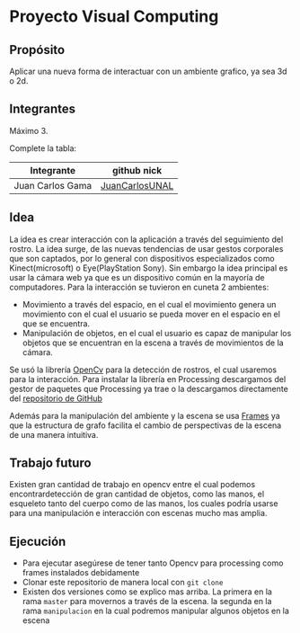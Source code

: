 # Proyecto Visual Computing 

## Propósito

Aplicar una nueva forma de interactuar con un ambiente grafico, ya sea 3d o 2d.

## Integrantes

Máximo 3.

Complete la tabla:

| Integrante | github nick |
|------------|-------------|
|Juan Carlos Gama| [JuanCarlosUNAL](https://github.com/JuanCarlosUNAL)             |

## Idea

La idea es crear interacción con la aplicación a través del seguimiento del rostro. La idea surge, de las nuevas tendencias de usar gestos corporales que son captados, por lo general con dispositivos especializados como Kinect(microsoft) o Eye(PlayStation Sony). Sin embargo la idea principal es usar la cámara web ya que es un dispositivo común en la mayoría de computadores. Para la interacción se tuvieron en cuneta 2 ambientes:

* Movimiento a través del espacio, en el cual el movimiento genera un movimiento con el cual el usuario se pueda mover en el espacio en el que se encuentra.
* Manipulación de objetos, en el cual el usuario es capaz de manipular los objetos que se encuentran en la escena a través de movimientos de la cámara.

Se usó la librería [OpenCv](https://github.com/atduskgreg/opencv-processing)  para la detección de rostros, el cual usaremos para la interacción. Para instalar la librería en Processing descargamos del gestor de paquetes que Processing ya trae o la descargamos directamente del  [repositorio de GitHub](https://github.com/atduskgreg/opencv-processing) 

Además para la manipulación del ambiente y la escena se usa [Frames](https://github.com/VisualComputing/framesjs) ya que la estructura de grafo facilita el cambio de perspectivas de la escena de una manera intuitiva.

## Trabajo futuro
Existen gran cantidad de trabajo en opencv entre el cual podemos encontrardetección de gran cantidad de objetos, como las manos, el esqueleto tanto del cuerpo como de las manos, los cuales podría usarse para una manipulación e interacción con escenas mucho mas amplia.

## Ejecución

* Para ejecutar asegúrese de tener tanto Opencv para processing como frames instalados debidamente
* Clonar este repositorio de manera local con ```git clone```
* Existen dos versiones como se explico mas arriba. La primera en la rama ```master``` para movernos a través de la escena. la segunda en la rama ```manipulacion``` en la cual podremos manipular algunos objetos en la escena


